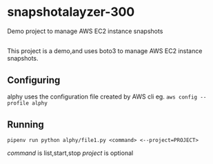 # snapshotalayzer-300
Demo project to manage AWS EC2 instance snapshots

##
This project is a demo,and uses boto3 to manage AWS EC2 instance snapshots.

## Configuring

alphy uses the configuration file created by AWS cli eg.
`aws config --profile alphy`

## Running

`pipenv run python alphy/file1.py <command> <--project=PROJECT>`

*command* is list,start,stop
*project* is optional
